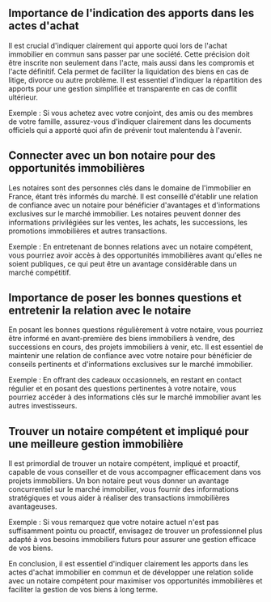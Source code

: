 ## Importance de l'indication des apports dans les actes d'achat

Il est crucial d'indiquer clairement qui apporte quoi lors de l'achat immobilier en commun sans passer par une société. Cette précision doit être inscrite non seulement dans l'acte, mais aussi dans les compromis et l'acte définitif. Cela permet de faciliter la liquidation des biens en cas de litige, divorce ou autre problème. Il est essentiel d'indiquer la répartition des apports pour une gestion simplifiée et transparente en cas de conflit ultérieur.

Exemple : Si vous achetez avec votre conjoint, des amis ou des membres de votre famille, assurez-vous d'indiquer clairement dans les documents officiels qui a apporté quoi afin de prévenir tout malentendu à l'avenir.

## Connecter avec un bon notaire pour des opportunités immobilières

Les notaires sont des personnes clés dans le domaine de l'immobilier en France, étant très informés du marché. Il est conseillé d'établir une relation de confiance avec un notaire pour bénéficier d'avantages et d'informations exclusives sur le marché immobilier. Les notaires peuvent donner des informations privilégiées sur les ventes, les achats, les successions, les promotions immobilières et autres transactions.

Exemple : En entretenant de bonnes relations avec un notaire compétent, vous pourriez avoir accès à des opportunités immobilières avant qu'elles ne soient publiques, ce qui peut être un avantage considérable dans un marché compétitif.

## Importance de poser les bonnes questions et entretenir la relation avec le notaire

En posant les bonnes questions régulièrement à votre notaire, vous pourriez être informé en avant-première des biens immobiliers à vendre, des successions en cours, des projets immobiliers à venir, etc. Il est essentiel de maintenir une relation de confiance avec votre notaire pour bénéficier de conseils pertinents et d'informations exclusives sur le marché immobilier.

Exemple : En offrant des cadeaux occasionnels, en restant en contact régulier et en posant des questions pertinentes à votre notaire, vous pourriez accéder à des informations clés sur le marché immobilier avant les autres investisseurs.

## Trouver un notaire compétent et impliqué pour une meilleure gestion immobilière

Il est primordial de trouver un notaire compétent, impliqué et proactif, capable de vous conseiller et de vous accompagner efficacement dans vos projets immobiliers. Un bon notaire peut vous donner un avantage concurrentiel sur le marché immobilier, vous fournir des informations stratégiques et vous aider à réaliser des transactions immobilières avantageuses.

Exemple : Si vous remarquez que votre notaire actuel n'est pas suffisamment pointu ou proactif, envisagez de trouver un professionnel plus adapté à vos besoins immobiliers futurs pour assurer une gestion efficace de vos biens.

En conclusion, il est essentiel d'indiquer clairement les apports dans les actes d'achat immobilier en commun et de développer une relation solide avec un notaire compétent pour maximiser vos opportunités immobilières et faciliter la gestion de vos biens à long terme.